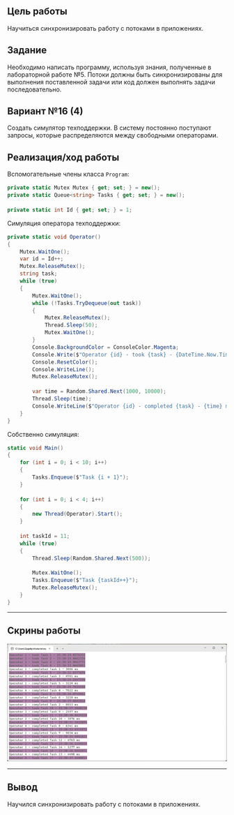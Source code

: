 ## Цель работы
Научиться синхронизировать работу с потоками в приложениях.
## Задание
Необходимо написать программу, используя знания, полученные в лабораторной работе №5. Потоки должны быть синхронизированы для выполнения поставленной задачи или код должен выполнять задачи последовательно.
## Вариант №16 (4)
Создать симулятор техподдержки. В систему постоянно поступают запросы, которые распределяются между свободными операторами.
## Реализация/ход работы
Вспомогательные члены класса `Program`:
```C#
private static Mutex Mutex { get; set; } = new();
private static Queue<string> Tasks { get; set; } = new();

private static int Id { get; set; } = 1;
```
Симуляция оператора техподдержки:
```C#
private static void Operator()
{
    Mutex.WaitOne();
    var id = Id++;
    Mutex.ReleaseMutex();
    string task;
    while (true)
    {
        Mutex.WaitOne();
        while (!Tasks.TryDequeue(out task))
        {
            Mutex.ReleaseMutex();
            Thread.Sleep(50);
            Mutex.WaitOne();
        }
        Console.BackgroundColor = ConsoleColor.Magenta;
        Console.Write($"Operator {id} - took {task} - {DateTime.Now.TimeOfDay}");
        Console.ResetColor();
        Console.WriteLine();
        Mutex.ReleaseMutex();

        var time = Random.Shared.Next(1000, 10000);
        Thread.Sleep(time);
        Console.WriteLine($"Operator {id} - completed {task} - {time} ms");
    }
}
```
Собственно симуляция:
```C#
static void Main()
{
    for (int i = 0; i < 10; i++)
    {
        Tasks.Enqueue($"Task {i + 1}");
    }

    for (int i = 0; i < 4; i++)
    {
        new Thread(Operator).Start();
    }

    int taskId = 11;
    while (true)
    {
        Thread.Sleep(Random.Shared.Next(500));

        Mutex.WaitOne();
        Tasks.Enqueue($"Task {taskId++}");
        Mutex.ReleaseMutex();
    }
}
```

---

## Скрины работы

![Example](images/Example.png "Example")

---

## Вывод
Научился синхронизировать работу с потоками в приложениях.
